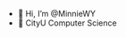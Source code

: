 - 👋 Hi, I’m @MinnieWY
- 🌱 CityU Computer Science 

<!---
MinnieWY/MinnieWY is a ✨ special ✨ repository because its `README.md` (this file) appears on your GitHub profile.
You can click the Preview link to take a look at your changes.
--->
